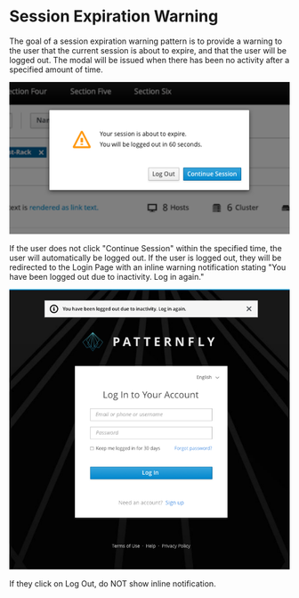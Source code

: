 # Session Expiration Warning

The goal of a session expiration warning pattern is to provide a warning to the user that the current session is about to expire, and that the user will be logged out. The modal will be issued when there has been no activity after a specified amount of time.


![Image of Session Expiration Warning](img/PF-SEW-01.png)

If the user does not click "Continue Session" within the specified time, the user will automatically be logged out. If the user is logged out, they will be redirected to the Login Page with an inline warning notification stating "You have been logged out due to inactivity. Log in again."

![Image of Session Expiration Warning notice](img/PF-SEW-02.png)

If they click on Log Out, do NOT show inline notification.
